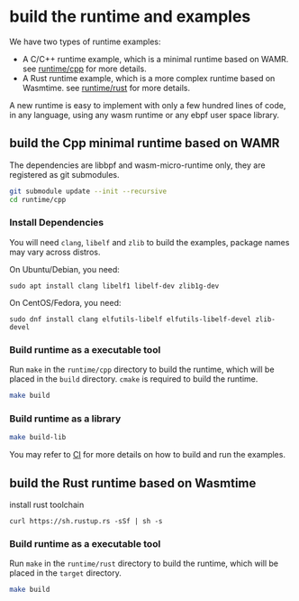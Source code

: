 # build the runtime and examples

We have two types of runtime examples:

- A C/C++ runtime example, which is a minimal runtime based on WAMR. see [runtime/cpp](../runtime/cpp) for more details.
- A Rust runtime example, which is a more complex runtime based on Wasmtime. see [runtime/rust](../runtime/rust) for more details.

A new runtime is easy to implement with only a few hundred lines of code, in any language, using any wasm runtime or any ebpf user space library.

## build the Cpp minimal runtime based on WAMR

The dependencies are libbpf and wasm-micro-runtime only, they are
registered as git submodules.

```sh
git submodule update --init --recursive
cd runtime/cpp
```

### Install Dependencies

You will need `clang`, `libelf` and `zlib` to build the examples,
package names may vary across distros.

On Ubuntu/Debian, you need:

```shell
sudo apt install clang libelf1 libelf-dev zlib1g-dev
```

On CentOS/Fedora, you need:

```shell
sudo dnf install clang elfutils-libelf elfutils-libelf-devel zlib-devel
```

### Build runtime as a executable tool

Run `make` in the `runtime/cpp` directory to build the runtime, which will be placed in the `build`
directory. `cmake` is required to build the runtime.

```sh
make build
```

### Build runtime as a library

```sh
make build-lib
```

You may refer to [CI](.github/workflows/c-cpp.yml) for more details on how
to build and run the examples.

## build the Rust runtime based on Wasmtime

install rust toolchain

```shell
curl https://sh.rustup.rs -sSf | sh -s
```

### Build runtime as a executable tool

Run `make` in the `runtime/rust` directory to build the runtime, which will be placed in the `target`
directory.

```sh
make build
```
